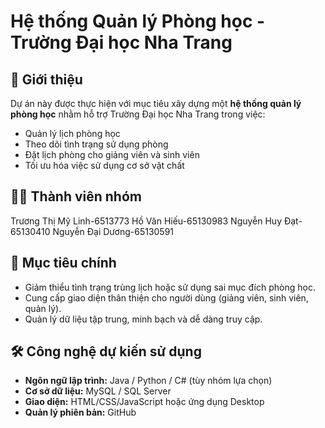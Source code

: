 # Hệ thống Quản lý Phòng học - Trường Đại học Nha Trang

## 📌 Giới thiệu
Dự án này được thực hiện với mục tiêu xây dựng một **hệ thống quản lý phòng học** nhằm hỗ trợ Trường Đại học Nha Trang trong việc:
- Quản lý lịch phòng học
- Theo dõi tình trạng sử dụng phòng
- Đặt lịch phòng cho giảng viên và sinh viên
- Tối ưu hóa việc sử dụng cơ sở vật chất

## 👨‍💻 Thành viên nhóm
Trương Thị Mỹ Linh-6513773
 Hồ Văn Hiếu-65130983
 Nguyễn Huy Đạt-65130410
 Nguyễn Đại Dương-65130591


## 🎯 Mục tiêu chính
- Giảm thiểu tình trạng trùng lịch hoặc sử dụng sai mục đích phòng học.  
- Cung cấp giao diện thân thiện cho người dùng (giảng viên, sinh viên, quản lý).  
- Quản lý dữ liệu tập trung, minh bạch và dễ dàng truy cập.  

## 🛠️ Công nghệ dự kiến sử dụng
- **Ngôn ngữ lập trình:** Java / Python / C# (tùy nhóm lựa chọn)  
- **Cơ sở dữ liệu:** MySQL / SQL Server  
- **Giao diện:** HTML/CSS/JavaScript hoặc ứng dụng Desktop  
- **Quản lý phiên bản:** GitHub  

